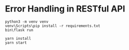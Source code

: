 # Error Handling in RESTful API

```
python3 -m venv venv
venv\Scripts\pip install -r requirements.txt
bin\flask run
```

```
yarn install
yarn start
```
